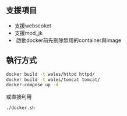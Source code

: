 ## 支援項目
-  支援webscoket
-  支援mod_jk
-  啟動docker前先刪除無用的container與image
## 執行方式
```sh
docker build -t wales/httpd httpd/
docker build -t wales/tomcat tomcat/
docker-compose up -d
```

或直接利用
```sh
./docker.sh
```
